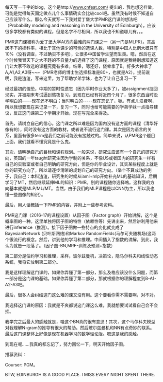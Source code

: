 每天写一千字的blog，这个是http://www.cnfeat.com/ 提出的，我也想这样做。可能是觉得每天固定做点儿什么事情确实会比较cool吧。虽然我有时候不知道自己应该写什么。那么今天就写一下我对爱丁堡大学PMR这门课的想法吧（Probability modeling and reasoning in the University of Edinburgh）。应该很多学校都有类似的课程，但是名字不尽相同，所以我也不知道哪儿有。。。

 

PMR这门课被称为爱丁堡大学AI方向最难的两门课之一（另一门是MLPR）。其高居不下的挂科率，相比于其他课少的可怜的选课人数，特别是中国人比例大概只有10%（没有调查，不过确实不多吧），让很多中国留学生望而生畏。嗯，然后在这个时候我冒天下之大不韪的不自量力的选择了这门课程，原因就是我特别想知道这门让大家不敢选的课程究竟有多难。结果，嗯还好，侥幸拿了B。好多大神拿了A,A1,A2,A3呀~~~（PMR老师的博士生选择标准是80+，也就是A2）。提前说明，我是渣渣，写来这里，为了帮助学弟学妹，也为了让自己复习一下

 

经过最初的惶恐，中期的暂时性遗忘（因为平时作业太多了），被assignment拉回现实，并被期末考试逼到熬夜复习，到现在已经有将近四个月了，很多东西当时没学明白的-----现在还不明白；当时明白的-----现在忘记了，呃。有点儿浪费啊，所以我想要现在来记录一下，复习一下，同时也给可能需要的学弟学妹一点指导建议，反正这门课第二个学期才开始，现在写完全来得及。

 

首先，请树立自己的信心。这门课之所以难是因为国内没有这方面的课程（清华好像有的），同时没有这方面的教材，或者说不流行这门课。其次是因为语言的关系，里面有很多term是我们之前可能没有接触过的。简单来说，从PMR这个题目上面，我们就看不懂究竟是什么鬼。

 

其次，请明确自己的目标和课程规划。一般来说，研究生应该有一个自己的研究方向，英国的一年taught研究生因为学制的关系，不像US或者国内的研究生一样有自己的实验室或者自己明确的研究方向，但是你的毕业设计，其实某些程度上就是你的研究方向了。所以请逐步清晰的规划自己的研究方向。（举个不算成功的例子，我自己：本科渣渣，研究生的时候从iaml+mlp开始补充ML的基础知识，后期学习了MT，然后继续延伸ML的知识：PMR。别的课程随你选择咯。这样我的方向基本就是MLP/ML/MT。当然，由于我们的MLP课程是以CNN为主，所以我也懂一些图像的知识）。

 

最后，用人话概括一下PMR的内容，并附上一些参考资料。

PMR这门课（2016-17的课程设置）从因子图（Factor graph）开始讲解，这个是概率图的一种。这里单独将因子图的特性（依赖性等）先讲出来，然后讲利用他来进行inference（推测）。接下因子图做一些特点的变化就变成了BayesianNetwork (贝叶斯网络)和Markov RandomFields(马尔可夫随机场)这两个很流行的概念。然后，讲到他的学习和推理。中间插入了指数的讲解。到此，我认为就告一段落了。（因子图-BN,MRF-训练及预测+指数）

第二部分是估约学习和推理，采样，玻尔兹曼机，决策论，隐马尔科夫和线性动态系统，我将它放到第二部分。

 

我是这样理解这门课的，如果你弄懂了第一部分，那么及格应该没什么问题，而第一部分是这门课的基础。如果你弄懂了第二部分，那就根据你的理解程度到B-A1-A2-A3吧。

 

最后，很多人会纠结这门这么难的课又没有用。这个要看你需不需要啊，对不对。

 

我选择这门课的原因：我就是不爽都说这门课这么难，我就想要试试看自己会不会挂。

 

我学完之后最大的感触就是，哇这个BN真的很有意思！其次，这个马尔科夫模型对我理解N-gram的推导有很大的帮助。然后玻尔兹曼机和NN有点奇妙的联系。最后这门课整体上好像是现在机器学习的数学理论版。嗯这是我的感触。

 

到现在呢……我真的都忘记了，努力回忆一下，明天开始因子图。

 

推荐资料：

Courser: PGM。





BTW, EDINBURGH IS A GOOD PLACE. I MISS EVERY NIGHT SPENT THERE.
